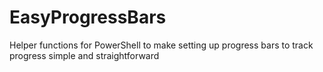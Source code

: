 # EasyProgressBars
Helper functions for PowerShell to make setting up progress bars to track progress simple and straightforward

